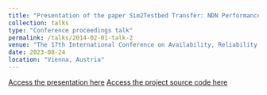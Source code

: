 ```yaml
---
title: "Presentation of the paper Sim2Testbed Transfer: NDN Performance Evaluation"
collection: talks
type: "Conference proceedings talk"
permalink: /talks/2014-02-01-talk-2
venue: "The 17th International Conference on Availability, Reliability and Security (ARES)"
date: 2023-08-24
location: "Vienna, Austria"
---
```


[Access the presentation here](https://drive.google.com/file/d/1ovFYvFweazvQK5hrAUQlomTMWUf15Q21/view?usp=sharing)
[Access the project source code here](https://github.com/AndAgio/GNN_4_IFA)
